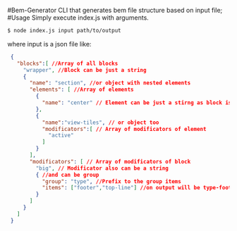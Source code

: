 #Bem-Generator
CLI that generates bem file structure based on input file; 
#Usage
Simply execute index.js with arguments. 
 ```bash
 $ node index.js input path/to/output
 ```
where input is a json file like:
 ```json
  {
    "blocks":[ //Array of all blocks
      "wrapper", //Block can be just a string
      {
        "name": "section", //or object with nested elements 
        "elements": [ //Array of elements
          {
            "name": "center" // Element can be just a stirng as block is
          },
          {
            "name":"view-tiles", // or object too
            "modificators":[ // Array of modificators of element
              "active"
            ]
          }
        ],
        "modificators": [ // Array of modificators of block
          "big", // Modificator also can be a string
          { //and can be group
            "group": "type", //Prefix to the group items
            "items": ["footer","top-line"] //on output will be type-footer,type-top-line 
          }
        ]
      }
    ]
  }  
 ```